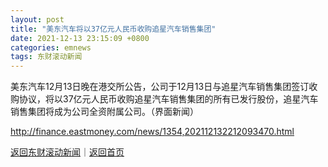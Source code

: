```yaml
---
layout: post
title: "美东汽车将以37亿元人民币收购追星汽车销售集团"
date: 2021-12-13 23:15:09 +0800
categories: emnews
tags: 东财滚动新闻
---
```


美东汽车12月13日晚在港交所公告，公司于12月13日与追星汽车销售集团签订收购协议，将以37亿元人民币收购追星汽车销售集团的所有已发行股份，追星汽车销售集团将成为公司全资附属公司。（界面新闻）

<http://finance.eastmoney.com/news/1354,202112132212093470.html>

[返回东财滚动新闻](//finews.withounder.com/emnews/)｜[返回首页](//finews.withounder.com/)